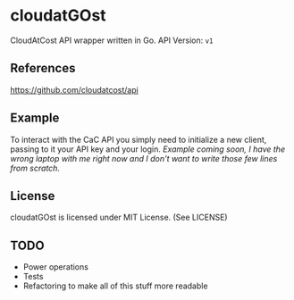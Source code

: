 # cloudatGOst
CloudAtCost API wrapper written in Go.
API Version: `v1`

## References
https://github.com/cloudatcost/api

## Example
To interact with the CaC API you simply need to initialize a new client, passing to it your API key and your login.
_Example coming soon, I have the wrong laptop with me right now and I don't want to write those few lines from scratch._

## License
cloudatGOst is licensed under MIT License. (See LICENSE)

## TODO
- Power operations
- Tests
- Refactoring to make all of this stuff more readable
